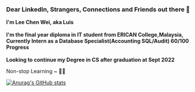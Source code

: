 ### Dear LinkedIn, Strangers, Connections and Friends out there 👋


**I'm Lee Chen Wei, aka Luis** <br><br>
**I'm the final year diploma in IT student from ERICAN College,Malaysia,** <br>
**Currently Intern as a Database Specialist(Accounting SQL/Audit) 60/100 Progress**
<br><br>
**Looking to continue my Degree in CS after graduation at Sept 2022**

Non-stop Learning ~ 💪💪

[![Anurag's GitHub stats](https://github-readme-stats.vercel.app/api?username=leechenwei)](https://github.com/anuraghazra/github-readme-stats)


<!--
**leechenwei/leechenwei** is a ✨ _special_ ✨ repository because its `README.md` (this file) appears on your GitHub profile.

Here are some ideas to get you started:

- 🔭 I’m currently working on ...
- 🌱 I’m currently learning ...
- 👯 I’m looking to collaborate on ...
- 🤔 I’m looking for help with ...
- 💬 Ask me about ...
- 📫 How to reach me: ...
- 😄 Pronouns: ...
- ⚡ Fun fact: ...
-->
